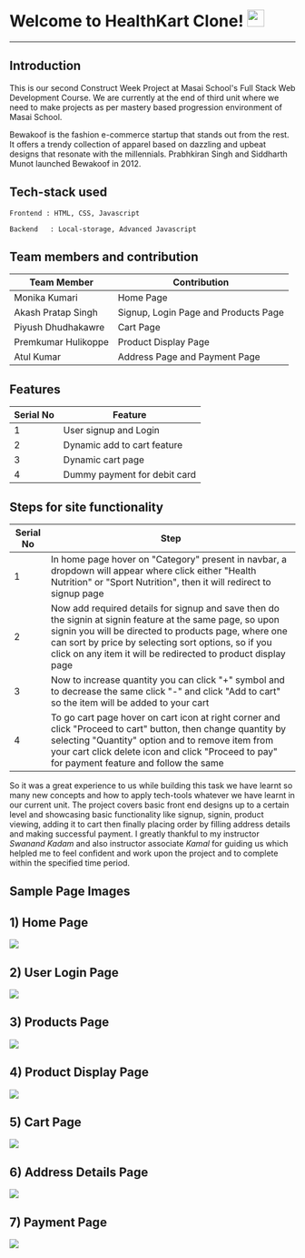 # Welcome to HealthKart Clone! <img src="https://raw.githubusercontent.com/MartinHeinz/MartinHeinz/master/wave.gif" width="30px">
---

**Introduction**
---
This is our second Construct Week Project at Masai School's Full Stack Web Development Course. We are currently at the end of third unit where we need to make projects as per mastery based progression environment of Masai School. 

Bewakoof is the fashion e-commerce startup that stands out from the rest. It offers a trendy collection of apparel based on dazzling and upbeat designs that resonate with the millennials. Prabhkiran Singh and Siddharth Munot launched Bewakoof in 2012.

##  Tech-stack used
  
   ```
   Frontend : HTML, CSS, Javascript
   
   Backend   : Local-storage, Advanced Javascript
   ```
 ## Team members and contribution

 | Team Member            | Contribution                                                              |
| ----------------- | ------------------------------------------------------------------ |
| Monika Kumari | Home Page |
| Akash Pratap Singh | Signup, Login Page and Products Page |
| Piyush Dhudhakawre | Cart Page |
| Premkumar Hulikoppe | Product Display Page |
| Atul Kumar | Address Page and Payment Page |

## Features

 | Serial No            | Feature                                                              |
| ----------------- | ------------------------------------------------------------------ |
| 1 | User signup and Login |
| 2 | Dynamic add to cart feature |
| 3 | Dynamic cart page |
| 4 | Dummy payment for debit card |

**Steps for site functionality**
  --
  
  | Serial No            | Step                                                              |
| ----------------- | ------------------------------------------------------------------ |
| 1 | In home page hover on "Category" present in navbar, a dropdown will appear where click either "Health Nutrition" or "Sport Nutrition", then it will redirect to signup page|
| 2| Now add required details for signup and save then do the signin at signin feature at the same page, so upon signin you will be directed to products page, where one can sort by price by selecting sort options, so if you click on any item it will be redirected to product display page |
| 3 | Now to increase quantity you can click "+" symbol and to decrease the same click "-" and click "Add to cart" so the item will be added to your cart|
| 4 | To go cart page hover on cart icon at right corner and click "Proceed to cart" button, then change quantity by selecting "Quantity" option and to remove item from your cart click delete icon and click "Proceed to pay" for payment feature and follow the same|

  So it was a great experience to us while building this task we have learnt so many new concepts and how to apply tech-tools whatever we have learnt in our current unit. The project covers basic front end designs up to a certain level and showcasing basic functionality like signup, signin, product viewing, adding it to cart then finally placing order by filling address details and making successful payment. I greatly thankful to my instructor *Swanand Kadam* and also instructor associate *Kamal* for guiding us which helpled me to feel confident and work upon the project and to complete within the specified time period.
  
  
  **Sample Page Images**
  ---
  
  **1) Home Page**
  ---
  <img src="https://res.cloudinary.com/self-owned/image/upload/v1648022345/Home_page_qutcd9.png"></img>
  
  
  **2) User Login Page**
   ---
<img src="https://res.cloudinary.com/self-owned/image/upload/v1648022383/Signup_Login_Page_ejytcb.png"></img>

  **3) Products Page**
  ---
<img src="https://res.cloudinary.com/self-owned/image/upload/v1648022371/Products_Page_ndbrwg.png"></img>

  **4) Product Display Page**
  ---
<img src="https://res.cloudinary.com/self-owned/image/upload/v1648022363/product_view_page_zt3b6q.png"></img>

  **5) Cart Page**
  ---
<img src="https://res.cloudinary.com/self-owned/image/upload/v1648022332/Cart_Page_fbrx4s.png"></img>

  **6) Address Details Page**
  ---
<img src="https://res.cloudinary.com/self-owned/image/upload/v1648022247/Address_Page_ns4rir.png"></img>

  **7) Payment Page**
  ---
<img src="https://res.cloudinary.com/self-owned/image/upload/v1648022353/Payment_Page_rfzehm.png"></img>


 
 




